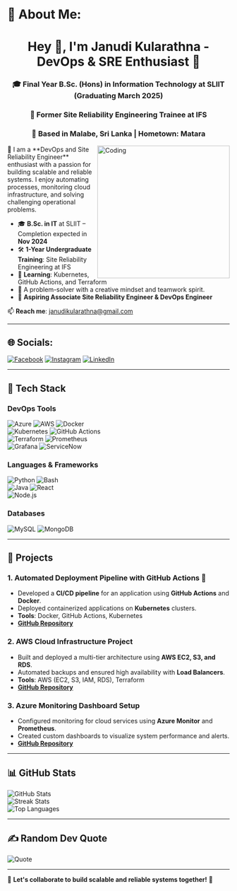 # 💫 About Me:
<h1 align="center">Hey 👋, I'm Janudi Kularathna - DevOps & SRE Enthusiast 🚀</h1>
<h3 align="center">🎓 Final Year B.Sc. (Hons) in Information Technology at SLIIT (Graduating March 2025)</h3>
<h3 align="center">🔧 Former Site Reliability Engineering Trainee at IFS</h3>
<h3 align="center">📍 Based in Malabe, Sri Lanka | Hometown: Matara</h3>

<img align="right" alt="Coding" width="300" src="https://i.pinimg.com/originals/0e/be/05/0ebe05c2fb0e765f08b9c08096c30e54.jpg">
🚀 I am a **DevOps and Site Reliability Engineer** enthusiast with a passion for building scalable and reliable systems. I enjoy automating processes, monitoring cloud infrastructure, and solving challenging operational problems.

- 🎓 **B.Sc. in IT** at SLIIT – Completion expected in **Nov 2024**
- 🛠 **1-Year Undergraduate Training**: Site Reliability Engineering at IFS
- 🌱 **Learning**: Kubernetes, GitHub Actions, and Terraform  
- 🧩 A problem-solver with a creative mindset and teamwork spirit.  
- 💼 **Aspiring Associate Site Reliability Engineer & DevOps Engineer**  

📫 **Reach me**: janudikularathna@gmail.com  

---

## 🌐 Socials:
[![Facebook](https://img.shields.io/badge/Facebook-%231877F2.svg?logo=Facebook&logoColor=white)](https://facebook.com/janudi.kularathna) [![Instagram](https://img.shields.io/badge/Instagram-%23E4405F.svg?logo=Instagram&logoColor=white)](https://instagram.com/in/chari.___/) [![LinkedIn](https://img.shields.io/badge/LinkedIn-%230077B5.svg?logo=linkedin&logoColor=white)](https://www.linkedin.com/in/janudi-kularathna-285164240/) 

---

## 🔧 **Tech Stack**
### **DevOps Tools**
![Azure](https://img.shields.io/badge/Azure-%230072C6.svg?style=for-the-badge&logo=azure-devops&logoColor=white) ![AWS](https://img.shields.io/badge/AWS-%23FF9900.svg?style=for-the-badge&logo=amazon-aws&logoColor=white) ![Docker](https://img.shields.io/badge/Docker-%230db7ed.svg?style=for-the-badge&logo=docker&logoColor=white)  
![Kubernetes](https://img.shields.io/badge/Kubernetes-%23326ce5.svg?style=for-the-badge&logo=kubernetes&logoColor=white) ![GitHub Actions](https://img.shields.io/badge/GitHub_Actions-%232671E5.svg?style=for-the-badge&logo=githubactions&logoColor=white)  
![Terraform](https://img.shields.io/badge/Terraform-%235835CC.svg?style=for-the-badge&logo=terraform&logoColor=white) ![Prometheus](https://img.shields.io/badge/Prometheus-%23E6522C.svg?style=for-the-badge&logo=prometheus&logoColor=white)  
![Grafana](https://img.shields.io/badge/Grafana-%23F46800.svg?style=for-the-badge&logo=grafana&logoColor=white) ![ServiceNow](https://img.shields.io/badge/ServiceNow-%23000000.svg?style=for-the-badge&logo=servicenow&logoColor=white)

### **Languages & Frameworks**
![Python](https://img.shields.io/badge/Python-%233776AB.svg?style=for-the-badge&logo=python&logoColor=white) ![Bash](https://img.shields.io/badge/Bash-%23121011.svg?style=for-the-badge&logo=gnu-bash&logoColor=white)  
![Java](https://img.shields.io/badge/Java-%23ED8B00.svg?style=for-the-badge&logo=java&logoColor=white) ![React](https://img.shields.io/badge/React-%2320232a.svg?style=for-the-badge&logo=react&logoColor=61DAFB)  
![Node.js](https://img.shields.io/badge/Node.js-%23339933.svg?style=for-the-badge&logo=node.js&logoColor=white)  

### **Databases**
![MySQL](https://img.shields.io/badge/MySQL-%2300f.svg?style=for-the-badge&logo=mysql&logoColor=white) ![MongoDB](https://img.shields.io/badge/MongoDB-%234ea94b.svg?style=for-the-badge&logo=mongodb&logoColor=white)  

---

## 🚀 **Projects**

### **1. Automated Deployment Pipeline with GitHub Actions** 🚀  
- Developed a **CI/CD pipeline** for an application using **GitHub Actions** and **Docker**.  
- Deployed containerized applications on **Kubernetes** clusters.  
- **Tools**: Docker, GitHub Actions, Kubernetes  
- **[GitHub Repository](#)**

### **2. AWS Cloud Infrastructure Project**  
- Built and deployed a multi-tier architecture using **AWS EC2, S3, and RDS**.  
- Automated backups and ensured high availability with **Load Balancers**.  
- **Tools**: AWS (EC2, S3, IAM, RDS), Terraform  
- **[GitHub Repository](#)**  

### **3. Azure Monitoring Dashboard Setup**  
- Configured monitoring for cloud services using **Azure Monitor** and **Prometheus**.  
- Created custom dashboards to visualize system performance and alerts.  
- **[GitHub Repository](#)**  

---

## 📊 **GitHub Stats**
![GitHub Stats](https://github-readme-stats.vercel.app/api?username=Janudi62&theme=nightowl&hide_border=false&count_private=true)  
![Streak Stats](https://github-readme-streak-stats.herokuapp.com/?user=Janudi62&theme=nightowl&hide_border=false)  
![Top Languages](https://github-readme-stats.vercel.app/api/top-langs/?username=Janudi62&theme=nightowl&layout=compact&hide_border=false)  

---

## ✍️ **Random Dev Quote**
![Quote](https://quotes-github-readme.vercel.app/api?type=horizontal&theme=radical)

---

🔧 **Let's collaborate to build scalable and reliable systems together!** 🚀  

<!-- Proudly created with GPRM ( https://gprm.itsvg.in ) -->
